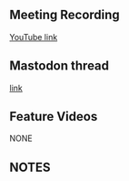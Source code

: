 ## Meeting Recording

[YouTube link](---)

## Mastodon thread

[link](---)

## Feature Videos

NONE

## NOTES
